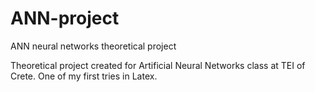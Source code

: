 ANN-project
===========

  ANN neural networks theoretical project

Theoretical project created for Artificial Neural Networks class at TEI of Crete. One of my first tries in Latex.
